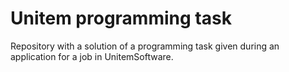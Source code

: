 # Unitem programming task

Repository with a solution of a programming task given during an application for a job in UnitemSoftware.

